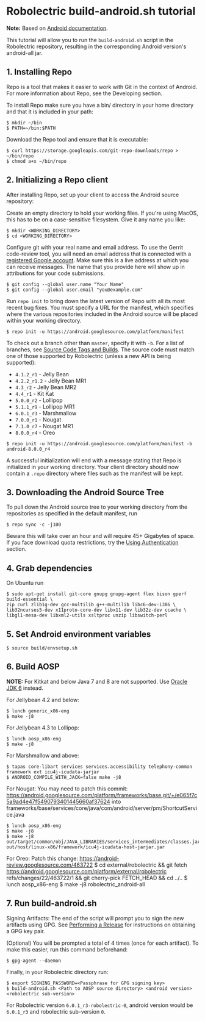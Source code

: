 # Robolectric build-android.sh tutorial

**Note:** Based on [Android documentation](https://source.android.com/source/downloading.html).

This tutorial will allow you to run the `build-android.sh` script in the Robolectric repository, resulting in the corresponding Android version's android-all jar.

## 1. Installing Repo
Repo is a tool that makes it easier to work with Git in the context of Android. For more information about Repo, see the Developing section.

To install Repo make sure you have a bin/ directory in your home directory and that it is included in your path:
```
$ mkdir ~/bin
$ PATH=~/bin:$PATH
```

Download the Repo tool and ensure that it is executable:
```
$ curl https://storage.googleapis.com/git-repo-downloads/repo > ~/bin/repo
$ chmod a+x ~/bin/repo
```

## 2. Initializing a Repo client
After installing Repo, set up your client to access the Android source repository:

Create an empty directory to hold your working files. If you're using MacOS, this has to be on a case-sensitive filesystem. Give it any name you like:
```
$ mkdir <WORKING_DIRECTORY>
$ cd <WORKING_DIRECTORY>
```

Configure git with your real name and email address. To use the Gerrit code-review tool, you will need an email address that is connected with a [registered Google account](https://myaccount.google.com/?pli=1). Make sure this is a live address at which you can receive messages. The name that you provide here will show up in attributions for your code submissions.
```
$ git config --global user.name "Your Name"
$ git config --global user.email "you@example.com"
```

Run `repo init` to bring down the latest version of Repo with all its most recent bug fixes. You must specify a URL for the manifest, which specifies where the various repositories included in the Android source will be placed within your working directory.
```
$ repo init -u https://android.googlesource.com/platform/manifest

```

To check out a branch other than `master`, specify it with `-b`. For a list of branches, see [Source Code Tags and Builds](https://source.android.com/source/build-numbers.html#source-code-tags-and-builds). The source code must match one of those supported by Robolectric (unless a new API is being supported):

*  `4.1.2_r1`    - Jelly Bean
*  `4.2.2_r1.2`  - Jelly Bean MR1
*  `4.3_r2`      - Jelly Bean MR2
*  `4.4_r1`      - Kit Kat
*  `5.0.0_r2`    - Lollipop
*  `5.1.1_r9`    - Lollipop MR1
*  `6.0.1_r3`    - Marshmallow
*  `7.0.0_r1`    - Nougat
*  `7.1.0_r7`    - Nougat MR1
*  `8.0.0_r4`    - Oreo
```
$ repo init -u https://android.googlesource.com/platform/manifest -b android-8.0.0_r4
```

A successful initialization will end with a message stating that Repo is initialized in your working directory. Your client directory should now contain a `.repo` directory where files such as the manifest will be kept.

## 3. Downloading the Android Source Tree
To pull down the Android source tree to your working directory from the repositories as specified in the default manifest, run
```
$ repo sync -c -j100
```

Beware this will take over an hour and will require 45+ Gigabytes of space. If you face download quota restrictions, try the [Using Authentication](https://source.android.com/source/downloading.html#using-authentication) section.

## 4. Grab dependencies
On Ubuntu run
```
$ sudo apt-get install git-core gnupg gnupg-agent flex bison gperf build-essential \
zip curl zlib1g-dev gcc-multilib g++-multilib libc6-dev-i386 \
lib32ncurses5-dev x11proto-core-dev libx11-dev lib32z-dev ccache \
libgl1-mesa-dev libxml2-utils xsltproc unzip libswitch-perl
```

## 5. Set Android environment variables
```
$ source build/envsetup.sh
```

## 6. Build AOSP
**NOTE:** For Kitkat and below Java 7 and 8 are not supported. Use [Oracle JDK 6](http://www.oracle.com/technetwork/java/javase/downloads/java-archive-downloads-javase6-419409.html) instead.

For Jellybean 4.2 and below:
```
$ lunch generic_x86-eng
$ make -j8
```

For Jellybean 4.3 to Lollipop:
```
$ lunch aosp_x86-eng
$ make -j8
```

For Marshmallow and above:
```
$ tapas core-libart services services.accessibility telephony-common framework ext icu4j-icudata-jarjar
$ ANDROID_COMPILE_WITH_JACK=false make -j8
```

For Nougat:
You may need to patch this commit: https://android.googlesource.com/platform/frameworks/base.git/+/e065f7c5a9ad4e47f5490793401445660af37624
into frameworks/base/services/core/java/com/android/server/pm/ShortcutService.java
```
$ lunch aosp_x86-eng
$ make -j8
$ make -j8 out/target/common/obj/JAVA_LIBRARIES/services_intermediates/classes.jar out/host/linux-x86/framework/icu4j-icudata-host-jarjar.jar 
```
For Oreo:
Patch this change: https://android-review.googlesource.com/463722
$ cd external/robolectric && git fetch https://android.googlesource.com/platform/external/robolectric refs/changes/22/463722/1 && git cherry-pick FETCH_HEAD && cd ../..
$ lunch aosp_x86-eng
$ make -j8 robolectric_android-all

## 7. Run build-android.sh
Signing Artifacts:
The end of the script will prompt you to sign the new artifacts using GPG. See [Performing a Release](https://github.com/robolectric/robolectric-gradle-plugin/wiki/Performing-a-Release) for instructions on obtaining a GPG key pair.

(Optional) You will be prompted a total of 4 times (once for each artifact). To make this easier, run this command beforehand:
```
$ gpg-agent --daemon
```

Finally, in your Robolectric directory run:
```
$ export SIGNING_PASSWORD=<Passphrase for GPG signing key>
$ build-android.sh <Path to AOSP source directory> <android version> <robolectric sub-version>
```

For Robolectric version `6.0.1_r3-robolectric-0`, android version would be `6.0.1_r3` and  robolectric sub-version `0`.
